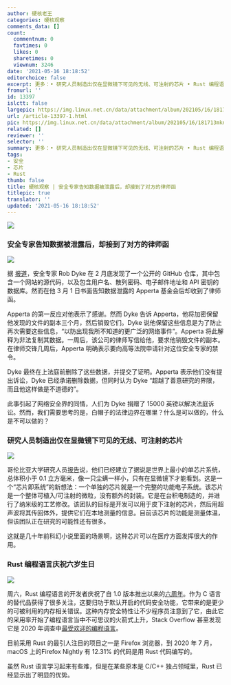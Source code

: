 ```yaml
---
author: 硬核老王
categories: 硬核观察
comments_data: []
count:
  commentnum: 0
  favtimes: 0
  likes: 0
  sharetimes: 0
  viewnum: 3246
date: '2021-05-16 18:18:52'
editorchoice: false
excerpt: 更多：• 研究人员制造出仅在显微镜下可见的无线、可注射的芯片 • Rust 编程语言庆祝六岁生日
fromurl: ''
id: 13397
islctt: false
largepic: https://img.linux.net.cn/data/attachment/album/202105/16/181713mkngrykf17lhetn2.jpg
url: /article-13397-1.html
pic: https://img.linux.net.cn/data/attachment/album/202105/16/181713mkngrykf17lhetn2.jpg.thumb.jpg
related: []
reviewer: ''
selector: ''
summary: 更多：• 研究人员制造出仅在显微镜下可见的无线、可注射的芯片 • Rust 编程语言庆祝六岁生日
tags:
- 安全
- 芯片
- Rust
thumb: false
title: 硬核观察 | 安全专家告知数据被泄露后，却接到了对方的律师函
titlepic: true
translator: ''
updated: '2021-05-16 18:18:52'
---
```


![](https://img.linux.net.cn/data/attachment/album/202105/16/181713mkngrykf17lhetn2.jpg)


### 安全专家告知数据被泄露后，却接到了对方的律师函


![](https://img.linux.net.cn/data/attachment/album/202105/16/181745hm47vk9ww1fy1wfy.jpg)


据 [报道](https://www.theregister.com/2021/05/14/apperta_rob_dyke_disclosure_brouhaha/)，安全专家 Rob Dyke 在 2 月底发现了一个公开的 GitHub 仓库，其中包含一个网站的源代码，以及包含用户名、散列密码、电子邮件地址和 API 密钥的数据库。然而在他 3 月 1 日书面告知数据泄露的 Apperta 基金会后却收到了律师函。


Apperta 的第一反应对他表示了感谢。然而 Dyke 告诉 Apperta，他将加密保留他发现的文件的副本三个月，然后销毁它们。Dyke 说他保留这些信息是为了防止再次需要这些信息，“以防出现我所不知道的更广泛的网络事件”。Apperta 将此解释为非法复制其数据。一周后，该公司的律师写信给他，要求他销毁文件的副本。在律师交锋几周后，Apperta 明确表示要向高等法院申请针对这位安全专家的禁令。


Dyke 最终在上法庭前删除了这些数据，并提交了证明。Apperta 表示他们没有提出诉讼，Dyke 已经承诺删除数据，但同时认为 Dyke “超越了善意研究的界限，而且他这样做是不道德的”。


此事引起了网络安全界的同情，人们为 Dyke 捐赠了 15000 英镑以解决法庭诉讼。然而，我们需要思考的是，白帽子的法律边界在哪里？什么是可以做的，什么是不可以做的？


### 研究人员制造出仅在显微镜下可见的无线、可注射的芯片


![](https://img.linux.net.cn/data/attachment/album/202105/16/181725vzjn6bsfjbbfjrjr.jpg)


哥伦比亚大学研究人员[报告](https://www.engineering.columbia.edu/press-releases/shepard-injectable-chips-monitor-body-processes)说，他们已经建立了据说是世界上最小的单芯片系统，总体积小于 0.1 立方毫米，像一只尘螨一样小，只有在显微镜下才能看到。这是一个“芯片即系统”的新想法：一个单独的芯片就是一个完整的功能电子系统。该芯片是一个整体可植入/可注射的微粒，没有额外的封装。它是在台积电制造的，并进行了纳米级的工艺修改。该团队的目标是开发可以用于皮下注射的芯片，然后用超声波将其传回体外，提供它们在本地测量的信息。目前该芯片的功能是测量体温，但该团队正在研究的可能性还有很多。


这就是几十年前科幻小说里面的场景啊，这种芯片可以在医疗方面发挥很大的作用。


### Rust 编程语言庆祝六岁生日


![](https://img.linux.net.cn/data/attachment/album/202105/16/181802px8k1x3luhd81gda.jpg)


周六，Rust 编程语言的开发者庆祝了自 1.0 版本推出以来的[六周年](https://blog.rust-lang.org/2021/05/15/six-years-of-rust.html)。作为 C 语言的替代品获得了很多关注，这要归功于默认开启的代码安全功能，它带来的是更少的可被利用的内存相关错误。这种内存安全特性让不少程序员注意到了它，由此它的采用率开始了编程语言当中不可思议的火箭式上升，Stack Overflow 甚至发现它是 2020 年调查中[最受欢迎的编程语言](https://stackoverflow.blog/2020/06/05/why-the-developers-who-use-rust-love-it-so-much/)。


目前采用 Rust 的最引人注目的项目之一是 Firefox 浏览器，到 2020 年 7 月，macOS 上的Firefox Nightly 有 12.31% 的代码是用 Rust 代码编写的。


虽然 Rust 语言学习起来有些难，但是在某些原本是 C/C++ 独占领域里，Rust 已经显示出了明显的优势。